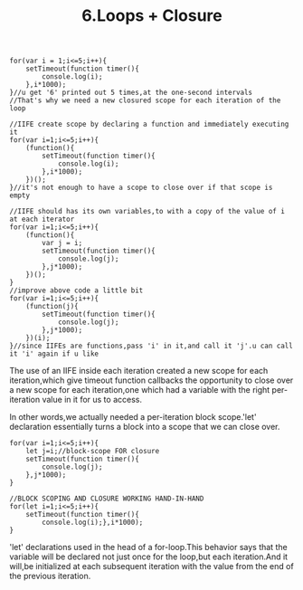 ﻿---
title: 6.Loops + Closure
---

    for(var i = 1;i<=5;i++){
        setTimeout(function timer(){
            console.log(i);
        },i*1000);
    }//u get '6' printed out 5 times,at the one-second intervals
    //That's why we need a new closured scope for each iteration of the loop

    //IIFE create scope by declaring a function and immediately executing it
    for(var i=1;i<=5;i++){
        (function(){
            setTimeout(function timer(){
                console.log(i);
            },i*1000);
        })();
    }//it's not enough to have a scope to close over if that scope is empty

    //IIFE should has its own variables,to with a copy of the value of i at each iterator
    for(var i=1;i<=5;i++){
        (function(){
            var j = i;
            setTimeout(function timer(){
                console.log(j);
            },j*1000);
        })();
    }
    //improve above code a little bit
    for(var i=1;i<=5;i++){
        (function(j){
            setTimeout(function timer(){
                console.log(j);
            },j*1000);
        })(i);
    }//since IIFEs are functions,pass 'i' in it,and call it 'j'.u can call it 'i' again if u like
The use of an IIFE inside each iteration created a new scope for each iteration,which give timeout function callbacks the opportunity to close over a new scope for each iteration,one which had a variable with the right per-iteration value in it for us to access.

In other words,we actually needed a per-iteration block scope.'let' declaration essentially turns a block into a scope that we can close over.

    for(var i=1;i<=5;i++){
        let j=i;//block-scope FOR closure
        setTimeout(function timer(){
            console.log(j);
        },j*1000);
    }

    //BLOCK SCOPING AND CLOSURE WORKING HAND-IN-HAND
    for(let i=1;i<=5;i++){
        setTimeout(function timer(){
            console.log(i);},i*1000);
    }
'let' declarations used in the head of a for-loop.This behavior says that the variable will be declared not just once for the loop,but each iteration.And it will,be initialized at each subsequent iteration with the value from the end of the previous iteration.